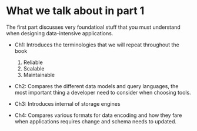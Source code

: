 # What we talk about in part 1

The first part discusses very foundatioal stuff that you must understand when 
designing data-intensive applications.

* Ch1: Introduces the terminologies that we will repeat throughout the book

  1. Reliable
  2. Scalable
  3. Maintainable
  
* Ch2: Compares the different data models and query languages, the most important
  thing a developer need to consider when choosing tools.
  
* Ch3: Introduces internal of storage engines

* Ch4: Compares various formats for data encoding and how they fare when 
  applications requires change and schema needs to updated.